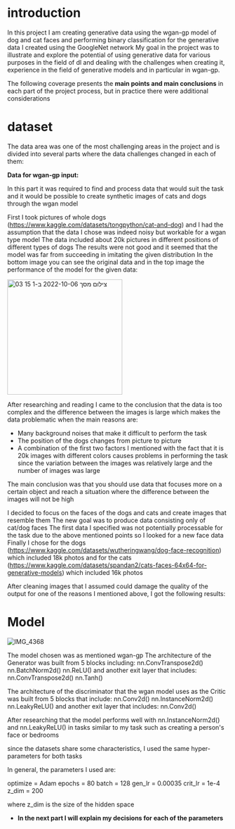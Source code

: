 # introduction
In this project I am creating generative data using the wgan-gp model of dog and cat faces and performing binary classification for the generative data I created using the GoogleNet network
My goal in the project was to illustrate and explore the potential of using generative data for various purposes in the field of dl and dealing with the challenges when creating it, experience in the field of generative models and in particular in wgan-gp.

The following coverage presents the **main points and main conclusions** in each part of the project process, but in practice there were additional considerations

# dataset
The data area was one of the most challenging areas in the project and is divided into several parts where the data challenges changed in each of them:

**Data for wgan-gp input:**

In this part it was required to find and process data that would suit the task and it would be possible to create synthetic images of cats and dogs through the wgan model

First I took pictures of whole dogs (https://www.kaggle.com/datasets/tongpython/cat-and-dog) and I had the assumption that the data I chose was indeed noisy but workable for a wgan type model
The data included about 20k pictures in different positions of different types of dogs
The results were not good and it seemed that the model was far from succeeding in imitating the given distribution
In the bottom image you can see the original data and in the top image the performance of the model for the given data:

<img width="262" alt="צילום מסך 2022-10-06 ב-1 15 03" src="https://user-images.githubusercontent.com/96596252/195866557-cf5b2d60-e598-4b69-b140-4faac1107cc5.png">

After researching and reading I came to the conclusion that the data is too complex and the difference between the images is large which makes the data problematic when the main reasons are:
- Many background noises that make it difficult to perform the task
- The position of the dogs changes from picture to picture
- A combination of the first two factors I mentioned with the fact that it is 20k images with different colors causes problems in performing the task since the variation between the images was relatively large and the number of images was large

The main conclusion was that you should use data that focuses more on a certain object and reach a situation where the difference between the images will not be high

I decided to focus on the faces of the dogs and cats and create images that resemble them
The new goal was to produce data consisting only of cat/dog faces
The first data I specified was not potentially processable for the task due to the above mentioned points so I looked for a new face data
Finally I chose for the dogs (https://www.kaggle.com/datasets/wutheringwang/dog-face-recognition) which included 18k photos and for the cats (https://www.kaggle.com/datasets/spandan2/cats-faces-64x64-for-generative-models) which included 16k photos

After cleaning images that I assumed could damage the quality of the output for one of the reasons I mentioned above, I got the following results:


# Model

![IMG_4368](https://user-images.githubusercontent.com/96596252/195898370-b7fb3055-b7bd-42a8-bad9-7bcb29f7715f.PNG)

The model chosen was as mentioned wgan-gp
The architecture of the Generator was built from 5 blocks including:
nn.ConvTranspose2d()
nn.BatchNorm2d()
nn.ReLU()
and another exit layer that includes:
nn.ConvTranspose2d()
nn.Tanh()

The architecture of the discriminator that the wgan model uses as the Critic was built from 5 blocks that include:
nn.Conv2d()
nn.InstanceNorm2d()
nn.LeakyReLU()
and another exit layer that includes:
nn.Conv2d()

After researching that the model performs well with nn.InstanceNorm2d()
and nn.LeakyReLU() in tasks similar to my task such as creating a person's face or bedrooms

since the datasets share some characteristics, I used the same hyper-parameters for both tasks

In general, the parameters I used are:

optimize = Adam
epochs = 80
batch = 128
gen_lr = 0.00035
crit_lr = 1e-4
z_dim = 200

where z_dim is the size of the hidden space
* **In the next part I will explain my decisions for each of the parameters**


